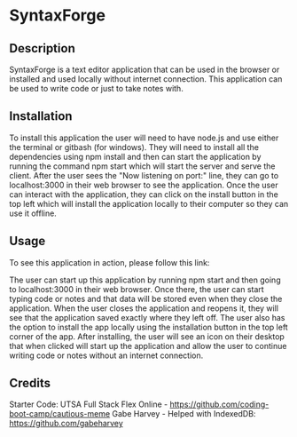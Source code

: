 # SyntaxForge

## Description

SyntaxForge is a text editor application that can be used in the browser or installed and used locally without internet connection. This application can be used to write code or just to take notes with.

## Installation

To install this application the user will need to have node.js and use either the terminal or gitbash (for windows). They will need to install all the dependencies using npm install and then can start the application by running the command npm start which will start the server and serve the client. After the user sees the "Now listening on port:" line, they can go to localhost:3000 in their web browser to see the application. Once the user can interact with the application, they can click on the install button in the top left which will install the application locally to their computer so they can use it offline.

## Usage

To see this application in action, please follow this link: 

The user can start up this application by running npm start and then going to localhost:3000 in their web browser. Once there, the user can start typing code or notes and that data will be stored even when they close the application. When the user closes the application and reopens it, they will see that the application saved exactly where they left off. The user also has the option to install the app locally using the installation button in the top left corner of the app. After installing, the user will see an icon on their desktop that when clicked will start up the application and allow the user to continue writing code or notes without an internet connection.

## Credits

Starter Code: UTSA Full Stack Flex Online - https://github.com/coding-boot-camp/cautious-meme
Gabe Harvey - Helped with IndexedDB: https://github.com/gabeharvey
